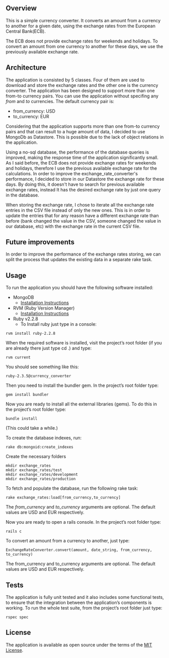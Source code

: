 ## Overview
This is a simple currency converter. It converts an amount from a currency to another for a given date, using the exchange rates from the European Central Bank(ECB).

The ECB does not provide exchange rates for weekends and holidays. To convert an amount from one currency to another for these days, we use the previously available exchange rate.


## Architecture
The application is consisted by 5 classes. Four of them are used to download and store the exchange rates and the other one is the currency converter.
The application has been designed to support more than one from-to currency pairs. You can use the application without specifing any *from* and *to* currencies. The default currency pair is:
* from_currency: USD
* to_currency: EUR 


Considering that the application supports more than one from-to currency pairs and that can result to a huge amount of data, I decided to use MongoDb as Datastore. This is possible due to the lack of object relations in the application. 

Using a no-sql database, the performance of the database queries is improved, making the response time of the application significantly small.
As I said before, the ECB does not provide exchange rates for weekends and holidays, therefore I use the previous available exchange rate for the calculations. 
In order to improve the exchange_rate_converter's performance, I decided to store in our Datastore the exchange rate for these days. 
By doing this, it doesn't have to search for previous available exchange rates, instead It has the desired exchange rate by just one query in the database.

When storing the exchange rate, I chose to iterate all the exchange rate entries in the CSV file instead of only the new ones. 
This is in order to update the entries that for any reason have a different exchange rate than before (bank changed the value in the CSV, someone changed the value in our database, etc) with the exchange rate in the current CSV file.

## Future improvements
In order to improve the performance of the exchange rates storing, we can split the process that updates the existing data in a separate rake task.   

## Usage
To run the application you should have the following software installed:
* MongoDB
  * [Installation Instructions](https://docs.mongodb.com/manual/installation/)
* RVM (Ruby Version Manager)
  * [Installation Instructions](https://rvm.io/rvm/install)
* Ruby v2.2.8
  * To Install ruby just type in a console:

```
rvm install ruby-2.2.8
```

When the required software is installed, visit the project’s root folder (if you are already there just type cd .) and type:

```
rvm current
```

You should see something like this:

```
ruby-2.3.5@currency_converter
```

Then you need to install the bundler gem. In the project’s root folder type:

```
gem install bundler
```

Now you are ready to install all the external libraries (gems). To do this in the project’s root folder type:

```
bundle install
```

(This could take a while.)

To create the database indexes, run:
```
rake db:mongoid:create_indexes
```

Create the necessary folders

```
mkdir exchange_rates
mkdir exchange_rates/test
mkdir exchange_rates/development
mkdir exchange_rates/production
```

To fetch and populate the database, run the following rake task:
```
rake exchange_rates:load[from_currency,to_currency]
```
The *from_currency* and *to_currency* arguments are optional. The default values are USD and EUR respectively.

Now you are ready to open a rails console. In the project’s root folder type:

```
rails c
```

To convert an amount from a currency to another, just type:

```
ExchangeRateConverter.convert(amount, date_string, from_currency, to_currency)
```
The from_currency and to_currency arguments are optional. The default values are USD and EUR respectively.

## Tests
The application is fully unit tested and it also includes some functional tests, to ensure that the integration between the application’s components is working.
To run the whole test suite, from the project’s root folder just type:

```
rspec spec
```

## License
The application is available as open source under the terms of the [MIT License](http://opensource.org/licenses/MIT).
